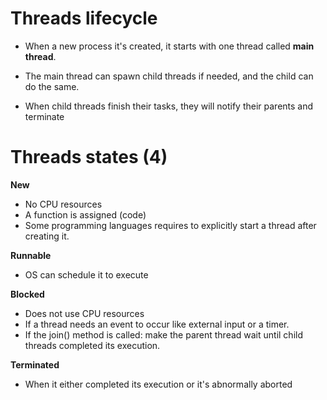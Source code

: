 # Threads lifecycle
- When a new process it's created, it starts with one thread
  called **main thread**.

- The main thread can spawn child threads if needed,
  and the child can do the same.

- When child threads finish their tasks,
  they will notify their parents and terminate

# Threads states (4)

**New**
- No CPU resources
- A function is assigned (code)
- Some programming languages requires to explicitly
  start a thread after creating it.

**Runnable**
- OS can schedule it to execute

**Blocked**
- Does not use CPU resources
- If a thread needs an event to occur like external input or a timer.
- If the join() method is called:
  make the parent thread wait until child threads completed its execution.

**Terminated**
- When it either completed its execution or it's abnormally aborted